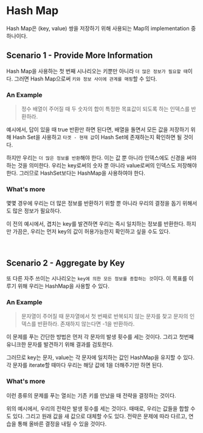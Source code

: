 # Hash Map

Hash Map은 (key, value) 쌍을 저장하기 위해 사용되는 Map의 implementation 중 하나이다.

## Scenario 1 - Provide More Information

Hash Map을 사용하는 첫 번째 시나리오는 키뿐만 아니라 `더 많은 정보가 필요할 때`이다. 그러면 Hash Map으로써 `키와 정보 사이에 관계를 매핑`할 수 있다.

### An Example

> 정수 배열이 주어질 때 두 숫자의 합이 특정한 목표값이 되도록 하는 인덱스를 반환하라.

예시에서, 답이 있을 때 true 반환만 하면 된다면, 배열을 돌면서 모든 값을 저장하기 위해 Hash Set을 사용하고 `타겟 - 현재 값`이 Hash Set에 존재하는지 확인하면 될 것이다.

하지만 우리는 `더 많은 정보를 반환`해야 한다. 이는 값 뿐 아니라 인덱스에도 신경을 써야 하는 것을 의미한다. 우리는 key로써의 숫자 뿐 아니라 value로써의 인덱스도 저장해야 한다. 그러므로
HashSet보다는 HashMap을 사용하여야 한다.

### What's more

몇몇 경우에 우리는 더 많은 정보를 반환하기 위할 뿐 아니라 우리의 결정을 돕기 위해서도 많은 정보가 필요하다.

이 전의 예시에서, 겹치는 key를 발견하면 우리는 즉시 일치하는 정보를 반환한다. 하지만 가끔은, 우리는 먼저 key의 값이 허용가능한지 확인하고 싶을 수도 있다.

<br>

## Scenario 2 - Aggregate by Key

또 다른 자주 쓰이는 시나리오는 `key에 의한 모든 정보를 종합하는 것`이다. 이 목표를 이루기 위해 우리는 HashMap을 사용할 수 있다.

### An Example

> 문자열이 주어질 때 문자열에서 첫 번째로 반복되지 않는 문자를 찾고 문자의 인덱스를 반환하라. 존재하지 않는다면 -1을 반환하라.

이 문제를 푸는 간단한 방법은 먼저 각 문자의 발생 횟수를 세는 것이다. 그리고 첫번째 유니크한 문자를 발견하기 위해 결과를 검토한다.

그러므로 key는 문자, value는 각 문자에 일치하는 값인 HashMap을 유지할 수 있다. 각 문자를 iterate할 때마다 우리는 해당 값에 1을 더해주기만 하면 된다.

### What's more

이런 종류의 문제를 푸는 열쇠는 기존 키를 만났을 때 전략을 결정하는 것이다.

위의 예시에서, 우리의 전략은 발생 횟수를 세는 것이다. 때때로, 우리는 값들을 합할 수도 있다. 그리고 원래 값을 새 값으로 대체할 수도 있다. 전략은 문제에 따라 다르고, 연습을 통해 올바른 결정을 내릴 수 있을
것이다. 
